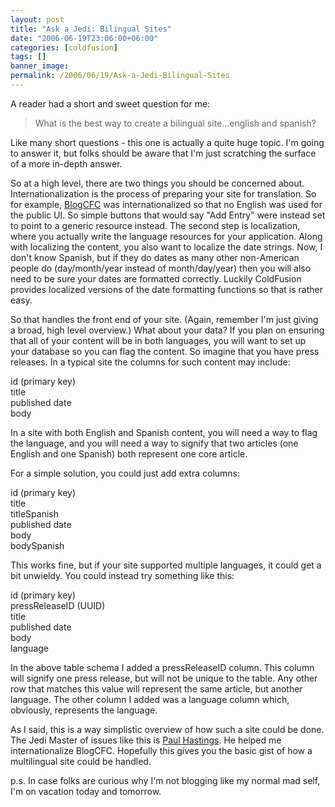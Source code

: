 ```yaml
---
layout: post
title: "Ask a Jedi: Bilingual Sites"
date: "2006-06-19T23:06:00+06:00"
categories: [coldfusion]
tags: []
banner_image: 
permalink: /2006/06/19/Ask-a-Jedi-Bilingual-Sites
---
```


A reader had a short and sweet question for me:

<blockquote>
What is the best way to create a bilingual site...english and spanish?
</blockquote>

Like many short questions - this one is actually a quite huge topic. I'm going to answer it, but folks should be aware that I'm just scratching the surface of a more in-depth answer.
<!--more-->
So at a high level, there are two things you should be concerned about. Internationalization is the process of preparing your site for translation. So for example, <a href="http://ray.camdenfamily.com/projects/blogcfc">BlogCFC</a> was internationalized so that no English was used for the public UI. So simple buttons that would say "Add Entry" were instead set to point to a generic resource instead. The second step is localization, where you actually write the language resources for your application. Along with localizing the content, you also want to localize the date strings. Now, I don't know Spanish, but if they do dates as many other non-American people do (day/month/year instead of month/day/year) then you will also need to be sure your dates are formatted correctly. Luckily ColdFusion provides localized versions of the date formatting functions so that is rather easy.

So that handles the front end of your site. (Again, remember I'm just giving a broad, high level overview.) What about your data? If you plan on ensuring that all of your content will be in both languages, you will want to set up your database so you can flag the content. So imagine that you have press releases. In a typical site the columns for such content may include:

id (primary key)<br/>
title<br/>
published date<br/>
body<br/>

In a site with both English and Spanish content, you will need a way to flag the language, and you will need a way to signify that two articles (one English and one Spanish) both represent one core article. 

For a simple solution, you could just add extra columns:

id (primary key)<br/>
title<br/>
titleSpanish<br/>
published date<br/>
body<br/>
bodySpanish<br/>

This works fine, but if your site supported multiple languages, it could get a bit unwieldy. You could instead try something like this:

id (primary key)<br/>
pressReleaseID (UUID)<br>
title<br/>
published date<br/>
body<br/>
language

In the above table schema I added a pressReleaseID column. This column will signify one press release, but will not be unique to the table. Any other row that matches this value will represent the same article, but another language. The other column I added was a language column which, obviously, represents the language. 

As I said, this is a way simplistic overview of how such a site could be done. The Jedi Master of issues like this is <a href="http://www.sustainablegis.com/blog/cfg11n/">Paul Hastings</a>. He helped me internationalize BlogCFC. Hopefully this gives you the basic gist of how a multilingual site could be handled.

p.s. In case folks are curious why I'm not blogging like my normal mad self, I'm on vacation today and tomorrow.